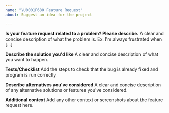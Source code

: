 ```yaml
---
name: "\U0001F680 Feature Request"
about: Suggest an idea for the project

---
```


**Is your feature request related to a problem? Please describe.**
A clear and concise description of what the problem is. Ex. I'm always frustrated when [...]

**Describe the solution you'd like**
A clear and concise description of what you want to happen.

**Tests/Checklist**
Add the steps to check that the bug is already fixed and program is run correctly

**Describe alternatives you've considered**
A clear and concise description of any alternative solutions or features you've considered.

**Additional context**
Add any other context or screenshots about the feature request here.
